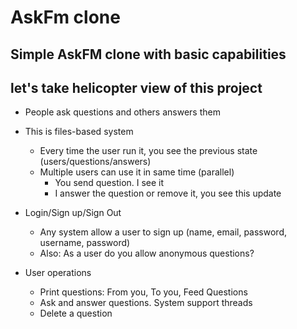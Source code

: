 # AskFm clone
## Simple AskFM clone with basic capabilities

## let's take helicopter view of this project
  - People ask questions and others answers them
  - This is files-based system
    - Every time the user run it, you see the previous state (users/questions/answers)
    - Multiple users can use it in same time (parallel)
      - You send question. I see it
      - I answer the question or remove it, you see this update
  
  - Login/Sign up/Sign Out
    - Any system allow a user to sign up (name, email, password, username, password)
    - Also: As a user do you allow anonymous questions?
  - User operations
    - Print questions: From you, To you, Feed Questions
    - Ask and answer questions. System support threads
    - Delete a question
